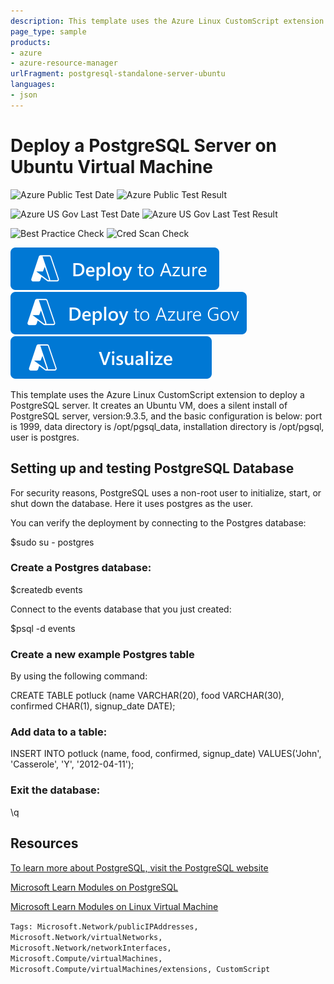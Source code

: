 ```yaml
---
description: This template uses the Azure Linux CustomScript extension to deploy a postgresql server. It creates an Ubuntu VM, does a silent install of MySQL server, version&#58;9.3.5
page_type: sample
products:
- azure
- azure-resource-manager
urlFragment: postgresql-standalone-server-ubuntu
languages:
- json
---
```

# Deploy a PostgreSQL Server on Ubuntu Virtual Machine

![Azure Public Test Date](https://azurequickstartsservice.blob.core.windows.net/badges/application-workloads/postgre/postgresql-standalone-server-ubuntu/PublicLastTestDate.svg)
![Azure Public Test Result](https://azurequickstartsservice.blob.core.windows.net/badges/application-workloads/postgre/postgresql-standalone-server-ubuntu/PublicDeployment.svg)

![Azure US Gov Last Test Date](https://azurequickstartsservice.blob.core.windows.net/badges/application-workloads/postgre/postgresql-standalone-server-ubuntu/FairfaxLastTestDate.svg)
![Azure US Gov Last Test Result](https://azurequickstartsservice.blob.core.windows.net/badges/application-workloads/postgre/postgresql-standalone-server-ubuntu/FairfaxDeployment.svg)

![Best Practice Check](https://azurequickstartsservice.blob.core.windows.net/badges/application-workloads/postgre/postgresql-standalone-server-ubuntu/BestPracticeResult.svg)
![Cred Scan Check](https://azurequickstartsservice.blob.core.windows.net/badges/application-workloads/postgre/postgresql-standalone-server-ubuntu/CredScanResult.svg)

[![Deploy To Azure](https://raw.githubusercontent.com/Azure/azure-quickstart-templates/master/1-CONTRIBUTION-GUIDE/images/deploytoazure.svg?sanitize=true)](https://portal.azure.com/#create/Microsoft.Template/uri/https%3A%2F%2Fraw.githubusercontent.com%2FAzure%2Fazure-quickstart-templates%2Fmaster%2Fapplication-workloads%2Fpostgre%2Fpostgresql-standalone-server-ubuntu%2Fazuredeploy.json)
[![Deploy To Azure US Gov](https://raw.githubusercontent.com/Azure/azure-quickstart-templates/master/1-CONTRIBUTION-GUIDE/images/deploytoazuregov.svg?sanitize=true)]( https://portal.azure.us/#create/Microsoft.Template/uri/https%3A%2F%2Fraw.githubusercontent.com%2FAzure%2Fazure-quickstart-templates%2Fmaster%2Fapplication-workloads%2Fpostgre%2Fpostgresql-standalone-server-ubuntu%2Fazuredeploy.json)
[![Visualize](https://raw.githubusercontent.com/Azure/azure-quickstart-templates/master/1-CONTRIBUTION-GUIDE/images/visualizebutton.svg?sanitize=true)](http://armviz.io/#/?load=https%3A%2F%2Fraw.githubusercontent.com%2FAzure%2Fazure-quickstart-templates%2Fmaster%2Fapplication-workloads%2Fpostgre%2Fpostgresql-standalone-server-ubuntu%2Fazuredeploy.json)

This template uses the Azure Linux CustomScript extension to deploy a PostgreSQL server. It creates an Ubuntu VM, does a silent install of PostgreSQL server, version:9.3.5, and the basic configuration is below: port is 1999, data directory is /opt/pgsql_data, installation directory is /opt/pgsql, user is postgres.

## Setting up and testing PostgreSQL Database

For security reasons, PostgreSQL uses a non-root user to initialize, start, or shut down the database. Here it uses postgres as the user.

You can verify the deployment by connecting to the Postgres database:

$sudo su - postgres

### Create a Postgres database:

$createdb events

Connect to the events database that you just created:

$psql -d events

### Create a new example Postgres table

By using the following command:

CREATE TABLE potluck (name VARCHAR(20), food VARCHAR(30),   confirmed CHAR(1), signup_date DATE);

### Add data to a table:

INSERT INTO potluck (name, food, confirmed, signup_date) VALUES('John', 'Casserole', 'Y', '2012-04-11');

### Exit the database:

\q

## Resources

[To learn more about PostgreSQL, visit the PostgreSQL website](http://www.postgresql.org/)

[Microsoft Learn Modules on PostgreSQL](https://learn.microsoft.com/learn/browse/?term=postgresql)

[Microsoft Learn Modules on Linux Virtual Machine](https://learn.microsoft.com/learn/browse/?term=Virtual%20Machine)

`Tags: Microsoft.Network/publicIPAddresses, Microsoft.Network/virtualNetworks, Microsoft.Network/networkInterfaces, Microsoft.Compute/virtualMachines, Microsoft.Compute/virtualMachines/extensions, CustomScript`
